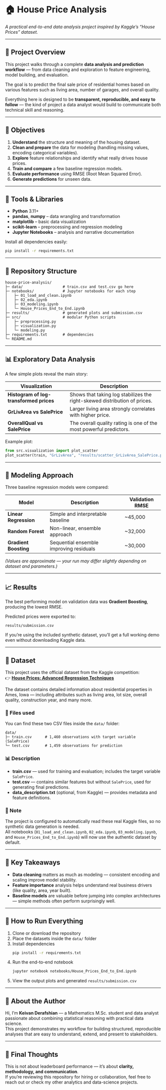 # 🏠 House Price Analysis  
*A practical end-to-end data analysis project inspired by Kaggle’s “House Prices” dataset.*

---

## 📘 Project Overview
This project walks through a complete **data analysis and prediction workflow** — from data cleaning and exploration to feature engineering, model building, and evaluation.  

The goal is to predict the final sale price of residential homes based on various features such as living area, number of garages, and overall quality.  

Everything here is designed to be **transparent, reproducible, and easy to follow** — the kind of project a data analyst would build to communicate both technical skill and reasoning.

---

## 🎯 Objectives
1. **Understand** the structure and meaning of the housing dataset.  
2. **Clean and prepare** the data for modeling (handling missing values, encoding categorical variables).  
3. **Explore** feature relationships and identify what really drives house prices.  
4. **Train and compare** a few baseline regression models.  
5. **Evaluate performance** using RMSE (Root Mean Squared Error).  
6. **Generate predictions** for unseen data.

---

## 🧰 Tools & Libraries
- **Python** 3.11+  
- **pandas**, **numpy** – data wrangling and transformation  
- **matplotlib** – basic data visualization  
- **scikit-learn** – preprocessing and regression modeling  
- **Jupyter Notebooks** – analysis and narrative documentation  

Install all dependencies easily:
```bash
pip install -r requirements.txt
```

---

## 📂 Repository Structure
```
house-price-analysis/
├─ data/                  # train.csv and test.csv go here
├─ notebooks/             # Jupyter notebooks for each step
│   ├─ 01_load_and_clean.ipynb
│   ├─ 02_eda.ipynb
│   ├─ 03_modeling.ipynb
│   └─ House_Prices_End_to_End.ipynb
├─ results/               # generated plots and submission.csv
├─ src/                   # modular Python scripts
│   ├─ preprocessing.py
│   ├─ visualization.py
│   └─ modeling.py
├─ requirements.txt       # dependencies
└─ README.md
```

---

## 📊 Exploratory Data Analysis
A few simple plots reveal the main story:

| Visualization | Description |
|----------------|-------------|
| **Histogram of log-transformed prices** | Shows that taking log stabilizes the right-skewed distribution of prices. |
| **GrLivArea vs SalePrice** | Larger living area strongly correlates with higher price. |
| **OverallQual vs SalePrice** | The overall quality rating is one of the most powerful predictors. |

Example plot:
```python
from src.visualization import plot_scatter
plot_scatter(train, "GrLivArea", "results/scatter_GrLivArea_SalePrice.png")
```

---

## 🤖 Modeling Approach
Three baseline regression models were compared:

| Model | Description | Validation RMSE |
|--------|--------------|----------------|
| **Linear Regression** | Simple and interpretable baseline | ~45,000 |
| **Random Forest** | Non-linear, ensemble approach | ~32,000 |
| **Gradient Boosting** | Sequential ensemble improving residuals | ~30,000 |

*(Values are approximate — your run may differ slightly depending on dataset and parameters.)*

---

## 📈 Results
The best performing model on validation data was **Gradient Boosting**, producing the lowest RMSE.  

Predicted prices were exported to:
```
results/submission.csv
```

If you’re using the included synthetic dataset, you’ll get a full working demo even without downloading Kaggle data.

---

## 🧮 Dataset

This project uses the official dataset from the Kaggle competition:  
👉 [**House Prices: Advanced Regression Techniques**](https://www.kaggle.com/c/house-prices-advanced-regression-techniques/data)

The dataset contains detailed information about residential properties in Ames, Iowa — including attributes such as living area, lot size, overall quality, construction year, and many more.

### 📂 Files used
You can find these two CSV files inside the `data/` folder:
```
data/
├─ train.csv      # 1,460 observations with target variable (SalePrice)
└─ test.csv       # 1,459 observations for prediction
```

### 📊 Description
- **train.csv** — used for training and evaluation; includes the target variable `SalePrice`.  
- **test.csv** — contains similar features but without `SalePrice`, used for generating final predictions.  
- **data_description.txt** (optional, from Kaggle) — provides metadata and feature definitions.

### 🧠 Note
The project is configured to automatically read these real Kaggle files, so no synthetic data generation is needed.  
All notebooks (`01_load_and_clean.ipynb`, `02_eda.ipynb`, `03_modeling.ipynb`, and `House_Prices_End_to_End.ipynb`) will now use the authentic dataset by default.

---

## 🧠 Key Takeaways
- **Data cleaning** matters as much as modeling — consistent encoding and scaling improve model stability.  
- **Feature importance** analysis helps understand real business drivers (like quality, area, year built).  
- **Baseline models** are valuable before jumping into complex architectures — simple methods often perform surprisingly well.  

---

## 🚀 How to Run Everything
1. Clone or download the repository  
2. Place the datasets inside the `data/` folder  
3. Install dependencies  
   ```bash
   pip install -r requirements.txt
   ```
4. Run the end-to-end notebook  
   ```bash
   jupyter notebook notebooks/House_Prices_End_to_End.ipynb
   ```
5. View the output plots and generated `results/submission.csv`

---

## 💬 About the Author
Hi, I’m **Keivan Derafshian** — a Mathematics M.Sc. student and data analyst passionate about combining statistical reasoning with practical data science.  
This project demonstrates my workflow for building structured, reproducible analyses that are easy to understand, extend, and present to stakeholders.

---

## 🏁 Final Thoughts
This is not about leaderboard performance — it’s about **clarity, methodology, and communication**.  
If you’re reviewing this repository for hiring or collaboration, feel free to reach out or check my other analytics and data-science projects.
